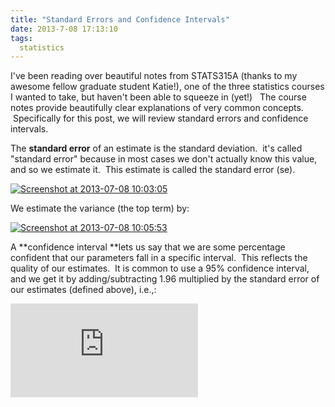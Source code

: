 ```yaml
---
title: "Standard Errors and Confidence Intervals"
date: 2013-7-08 17:13:10
tags:
  statistics
---
```



I've been reading over beautiful notes from STATS315A (thanks to my awesome fellow graduate student Katie!), one of the three statistics courses I wanted to take, but haven't been able to squeeze in (yet!)   The course notes provide beautifully clear explanations of very common concepts.  Specifically for this post, we will review standard errors and confidence intervals.

The **standard error** of an estimate is the standard deviation.  it's called "standard error" because in most cases we don't actually know this value, and so we estimate it.  This estimate is called the standard error (se).

[![Screenshot at 2013-07-08 10:03:05](http://www.vbmis.com/learn/wp-content/uploads/2013/07/Screenshot-at-2013-07-08-100305.png)](http://www.vbmis.com/learn/wp-content/uploads/2013/07/Screenshot-at-2013-07-08-100305.png)

We estimate the variance (the top term) by:

[![Screenshot at 2013-07-08 10:05:53](http://www.vbmis.com/learn/wp-content/uploads/2013/07/Screenshot-at-2013-07-08-100553.png)](http://www.vbmis.com/learn/wp-content/uploads/2013/07/Screenshot-at-2013-07-08-100553.png)

A **confidence interval **lets us say that we are some percentage confident that our parameters fall in a specific interval.  This reflects the quality of our estimates.  It is common to use a 95% confidence interval, and we get it by adding/subtracting 1.96 multiplied by the standard error of our estimates (defined above), i.e.,:

![B +- 1.98 * se(B)](http://l.wordpress.com/latex.php?latex=B%20%2B-%201.98%20%2A%20se%28B%29&bg=FFFFFF&fg=470229&s=1 "B +- 1.98 * se(B)")


